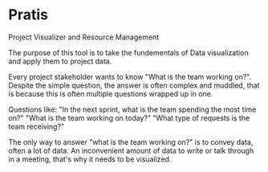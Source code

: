 # Pratis
Project Visualizer and Resource Management

The purpose of this tool is to take the fundementals of Data visualization and apply them to project data. 

Every project stakeholder wants to know "What is the team working on?". Despite the simple question, the answer is often complex and muddled, that is because this is often multiple questions wrapped up in one. 

Questions like: 
"In the next sprint, what is the team spending the most time on?"
"What is the team working on today?"
"What type of requests is the team receiving?"

The only way to answer "what is the team working on?" is to convey data, often a lot of data. An inconvenient amount of data to write or talk through in a meeting, that's why it needs to be visualized. 
